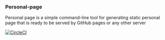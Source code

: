 ### Personal-page
Personal page is a simple command-line tool for generating static personal page that is ready to be served by GitHub pages or any other server

[![CircleCI](https://circleci.com/gh/TheDhejavu/personal-page/tree/master.svg?style=svg)](https://circleci.com/gh/TheDhejavu/personal-page/tree/master)
